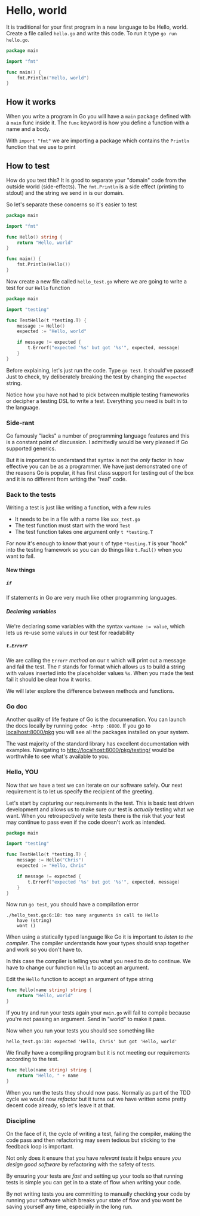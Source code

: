# Hello, world

It is traditional for your first program in a new language to be Hello, world. Create a file called `hello.go` and write this code. To run it type `go run hello.go`.

```go
package main

import "fmt"

func main() {
	fmt.Println("Hello, world")
}
```

## How it works
When you write a program in Go you will have a `main` package defined with a `main` func inside it. The `func` keyword is how you define a function with a name and a body.

With `import "fmt"` we are importing a package which contains the `Println` function that we use to print

## How to test

How do you test this? It is good to separate your "domain" code from the outside world (side-effects). The `fmt.Println` is a side effect (printing to stdout) and the string we send in is our domain.

So let's separate these concerns so it's easier to test

```go
package main

import "fmt"

func Hello() string {
	return "Hello, world"
}

func main() {
	fmt.Println(Hello())
}
```

Now create a new file called `hello_test.go` where we are going to write a test for our `Hello` function

```go
package main

import "testing"

func TestHello(t *testing.T) {
	message := Hello()
	expected := "Hello, world"

	if message != expected {
		t.Errorf("expected '%s' but got '%s'", expected, message)
	}
}
```

Before explaining, let's just run the code. Type `go test`. It should've passed! Just to check, try deliberately breaking the test by changing the `expected` string.

Notice how you have not had to pick between multiple testing frameworks or decipher a testing DSL to write a test. Everything you need is built in to the language.

### Side-rant

Go famously "lacks" a number of programming language features and this is a constant point of discussion. I admittedly would be very pleased if Go supported generics. 

But it is important to understand that syntax is not the _only_ factor in how effective you can be as a programmer. We have just demonstrated one of the reasons Go is popular, it has first class support for testing out of the box and it is no different from writing the "real" code. 

### Back to the tests

Writing a test is just like writing a function, with a few rules

- It needs to be in a file with a name like `xxx_test.go`
- The test function must start with the word `Test`
- The test function takes one argument only `t *testing.T`

For now it's enough to know that your `t` of type `*testing.T` is your "hook" into the testing framework so you can do things like `t.Fail()` when you want to fail. 

#### New things

##### `if`

If statements in Go are very much like other programming languages. 

##### Declaring variables

We're declaring some variables with the syntax `varName := value`, which lets us re-use some values in our test for readability

##### `t.ErrorF`

We are calling the `ErrorF` _method_ on our `t` which will print out a message and fail the test. The `F` stands for format which allows us to build a string with values inserted into the placeholder values `%s`. When you made the test fail it should be clear how it works. 

We will later explore the difference between methods and functions.

### Go doc

Another quality of life feature of Go is the documenation. You can launch the docs locally by running `godoc -http :8000`. If you go to [localhost:8000/pkg](http://localhost:8000/pkg) you will see all the packages installed on your system.

The vast majority of the standard library has excellent documentation with examples. Navigating to [http://localhost:8000/pkg/testing/](http://localhost:8000/pkg/testing/) would be worthwhile to see what's available to you. 

### Hello, YOU

Now that we have a test we can iterate on our software safely. Our next requirement is to let us specify the recipient of the greeting. 

Let's start by capturing our requirements in the test. This is basic test driven development and allows us to make sure our test is _actually_ testing what we want. When you retrospectively write tests there is the risk that your test may continue to pass even if the code doesn't work as intended. 

```go
package main

import "testing"

func TestHello(t *testing.T) {
	message := Hello("Chris")
	expected := "Hello, Chris"

	if message != expected {
		t.Errorf("expected '%s' but got '%s'", expected, message)
	}
}
```

Now run `go test`, you should have a compilation error

```
./hello_test.go:6:18: too many arguments in call to Hello
	have (string)
	want ()
```

When using a statically typed language like Go it is important to _listen to the compiler_. The compiler understands how your types should snap together and work so you don't have to. 

In this case the compiler is telling you what you need to do to continue. We have to change our function `Hello` to accept an argument.

Edit the `Hello` function to accept an argument of type string 

```go
func Hello(name string) string {
	return "Hello, world"
}
```

If you try and run your tests again your `main.go` will fail to compile because you're not passing an argument. Send in "world" to make it pass.

Now when you run your tests you should see something like

```
hello_test.go:10: expected 'Hello, Chris' but got 'Hello, world'
```

We finally have a compiling program but it is not meeting our requirements according to the test. 

```go
func Hello(name string) string {
	return "Hello, " + name
}
```

When you run the tests they should now pass. Normally as part of the TDD cycle we would now *refactor* but it turns out we have written some pretty decent code already, so let's leave it at that.

### Discipline

On the face of it, the cycle of writing a test, failing the compiler, making the code pass and then refactoring may seem tedious but sticking to the feedback loop is important. 

Not only does it ensure that you have *relevant tests* it helps ensure *you design good software* by refactoring with the safety of tests. 

By ensuring your tests are *fast* and setting up your tools so that running tests is simple you can get in to a state of flow when writing your code. 

By not writing tests you are committing to manually checking your code by running your software which breaks your state of flow and you wont be saving yourself any time, especially in the long run. 